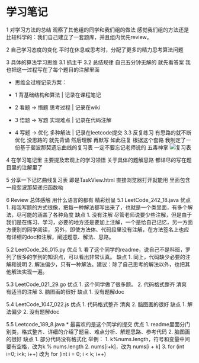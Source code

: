 # 学习笔记
1 对学习方法的总结
  观察了其他组的同学和我们组的做法
  感觉我们组的方法还是比较科学的：我们自己建立了一套题库，并且组内优先review。

2 自己学习态度的变化
  平时在休息或思考时，分配了更多的精力思考算法问题
  
3 具体的算法学习思维
  3.1 抓主干
  3.2 总结规律 自己五分钟无解的 就先看答案
  我也把这一过程写在了每个题目的注解里面
   * 思维全过程记录方案：<p>
   * 1 背基础结构和算法      | 记录在课程笔记<p>
   * 2 看题 -> 悟题 思考过程 | 记录在wiki<p>
   * 3 悟题 -> 写题 实现难点 | 记录在代码注解<p>
   * 4 写题 -> 优化 多种解法 | 记录在leetcode提交
  3.3 反复练习
  有思路的就不断优化 没思路的 就先背诵 然后理解 再默写 如此往复
  根据这个套路 我制定了一份基于斐波那契遗忘曲线的复习表
  一定不要忘记老师说的 五毒神掌
  ![复习表](http://ww1.sinaimg.cn/large/466e120ely1g3vboe39o3j216a0pztaq.jpg)
  
4 在学习笔记里 主要提及宏观上的学习领悟
  关于具体的题解思路 都详尽的写在题目里的注解里了

5 分享一下记忆曲线复习表 即是TaskView.html 
  直接浏览器打开就能用 里面包含一段斐波那契递归函数呦

6 Review
  总体感触 用什么语言的都有 精彩纷呈
  5.1 LeetCode_242_18.java
    优点
      1. 和我写题的方式很像，把每一种解法都写出来了，也就是一个类里面，有多个解法，尽可能的涵盖了各种角度
    缺点
      1. 没有注解
        尽管老师说要少些注解，但是由于我们是在练习、学习，必要的地方还是要加上注解，一个是给自己记忆，另一方面方便别的同学阅读，
        另外，即使方法体、代码段里没有注解，在方法签名上也应有详细的doc和注解，阐述题意、解法、思路。
      
  5.2 LeetCode_26_015.py
    优点
      1. 看了这个同学的readme，说自己不是科班，罗列了很多的学到的知识点，可以看出非常认真。
    缺点
      1. 同上，代码缺少必要的注解和说明
      2. 解法偏少，只有一种解法。建议：除了自己思考的解法以外，也把其他解法实现一遍。
  
  5.3 LeetCode_021_29.go
    优点
      1. 这个同学做了很多题。
      2. 代码格式整齐 清爽 有适当的注解
      3. 脑图画的很好
    缺点
      1. 没有题解doc
      
  5.4 LeetCode_1047_022.js
    优点
      1. 代码格式整齐 清爽
      2. 脑图画的很好
    缺点
      1. 解法偏少
      2. 没有题解doc
      
  5.5 Leetcode_189_8.java
    * 最喜欢的是这个同学的提交
    优点
      1. readme里面分门别类，格式整齐、详细的介绍了题目、难点分析、解题思路、参考代码
      2. 脑图画的很好
    缺点
      1. 部分代码没有格式化 
      举例：
        1. k%nums.length，符号和变量中间要有空格，改为k % nums.length
        2. nums[i+k]，改为 nums[i + k]
        3. for (int i=0; i<k; i++) 改为 for (int i = 0; i < k; i++)